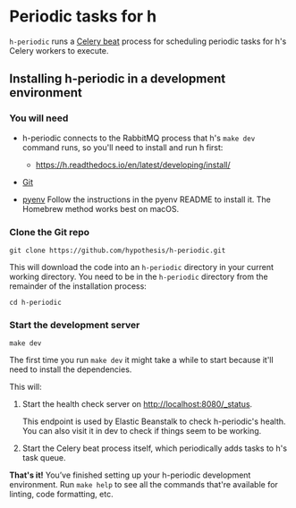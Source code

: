 Periodic tasks for h
====================

`h-periodic` runs a [Celery beat](https://docs.celeryproject.org/en/stable/userguide/periodic-tasks.html)
process for scheduling periodic tasks for h's Celery workers to execute.

## Installing h-periodic in a development environment

### You will need

* h-periodic connects to the RabbitMQ process that h's `make dev` command runs,
  so you'll need to install and run h first:

  * https://h.readthedocs.io/en/latest/developing/install/

* [Git](https://git-scm.com/)

* [pyenv](https://github.com/pyenv/pyenv)
  Follow the instructions in the pyenv README to install it.
  The Homebrew method works best on macOS.

### Clone the Git repo

    git clone https://github.com/hypothesis/h-periodic.git

This will download the code into an `h-periodic` directory in your current
working directory. You need to be in the `h-periodic` directory from the
remainder of the installation process:

    cd h-periodic

### Start the development server

    make dev

The first time you run `make dev` it might take a while to start because it'll
need to install the dependencies.

This will:

1. Start the health check server on <http://localhost:8080/_status>.

   This endpoint is used by Elastic Beanstalk to check h-periodic's health.
   You can also visit it in dev to check if things seem to be working.

2. Start the Celery beat process itself, which periodically adds tasks to h's task queue.

**That's it!** You’ve finished setting up your h-periodic development
environment. Run `make help` to see all the commands that're available for
linting, code formatting, etc.

